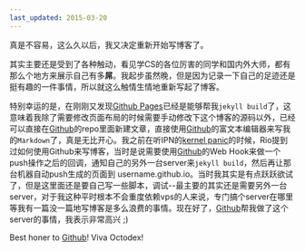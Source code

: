 ```yaml
---
last_updated: 2015-03-20
---
```

真是不容易，这么久以后，我又决定重新开始写博客了。

其实主要还是受到了各种触动，看见学CS的各位厉害的同学和国内外大师，都有那么个地方来展示自己有多**屌**。我起步虽然晚，但是因为记录一下自己的足迹还是挺有趣的一件事情，所以就这么触情生情地重新写起了博客。

特别幸运的是，在刚刚又发现[Github Pages][github-pages]已经是能够帮我`jekyll build`了，这意味着我除了需要修改页面布局的时候需要手动修改下这个博客的源码以外，已经可以直接在[Github][github]的repo里面新建文章，直接使用[Github][github]的富文本编辑器来写我的`Markdown`了，真是无比开心。我之前在听IPN的[kernel panic][kernel-panic]的时候，Rio提到过如何使用Github来写博客，当时是说需要使用[Github][github]的Web Hook来做一个push操作之后的回调，通知自己的另外一台server来`jekyll build`，然后再让那台机器自动push生成的页面到 username.github.io。当时我其实是有点跃跃欲试了，但是这里面还是要自己写一些脚本，调试--最主要的其实还是需要另外一台server，对于我这种平时根本不会重度依赖vps的人来说，专门搞个server在哪里等我有一篇没一篇地写博客是多么浪费的事情。现在好了，[Github][github]帮我做了这个server的事情，我表示非常高兴 ;)

Best honer to [Github][github]! Viva Octodex!

[github]: https://github.com/
[github-pages]: https://pages.github.com/
[kernel-panic]: http://ipn.li/kernelpanic/
